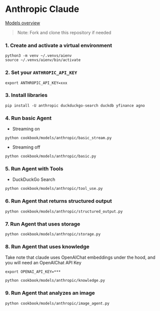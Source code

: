 # Anthropic Claude

[Models overview](https://docs.anthropic.com/claude/docs/models-overview)

> Note: Fork and clone this repository if needed

### 1. Create and activate a virtual environment

```shell
python3 -m venv ~/.venvs/aienv
source ~/.venvs/aienv/bin/activate
```

### 2. Set your `ANTHROPIC_API_KEY`

```shell
export ANTHROPIC_API_KEY=xxx
```

### 3. Install libraries

```shell
pip install -U anthropic duckduckgo-search duckdb yfinance agno
```

### 4. Run basic Agent

- Streaming on

```shell
python cookbook/models/anthropic/basic_stream.py
```

- Streaming off

```shell
python cookbook/models/anthropic/basic.py
```

### 5. Run Agent with Tools

- DuckDuckGo Search

```shell
python cookbook/models/anthropic/tool_use.py
```

### 6. Run Agent that returns structured output

```shell
python cookbook/models/anthropic/structured_output.py
```

### 7. Run Agent that uses storage

```shell
python cookbook/models/anthropic/storage.py
```

### 8. Run Agent that uses knowledge

Take note that claude uses OpenAIChat embeddings under the hood, and you will need an OpenAIChat API Key
```shell
export OPENAI_API_KEY=***
```

```shell
python cookbook/models/anthropic/knowledge.py
```

### 9. Run Agent that analyzes an image

```shell
python cookbook/models/anthropic/image_agent.py
```
